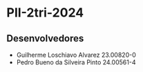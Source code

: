 # PII-2tri-2024


## Desenvolvedores
- Guilherme Loschiavo Alvarez 23.00820-0
- Pedro Bueno da Silveira Pinto 24.00561-4

